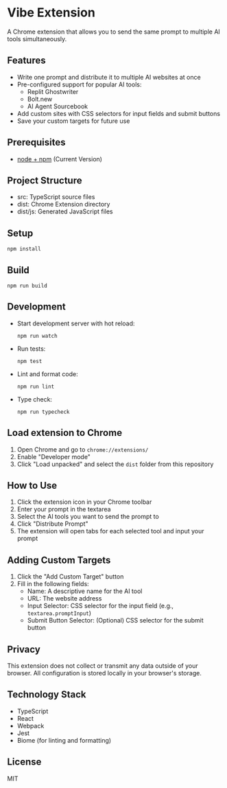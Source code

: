 # Vibe Extension

A Chrome extension that allows you to send the same prompt to multiple AI tools simultaneously.

## Features

- Write one prompt and distribute it to multiple AI websites at once
- Pre-configured support for popular AI tools:
  - Replit Ghostwriter
  - Bolt.new
  - AI Agent Sourcebook
- Add custom sites with CSS selectors for input fields and submit buttons
- Save your custom targets for future use

## Prerequisites

* [node + npm](https://nodejs.org/) (Current Version)

## Project Structure

* src: TypeScript source files
* dist: Chrome Extension directory
* dist/js: Generated JavaScript files

## Setup

```
npm install
```

## Build

```
npm run build
```

## Development

- Start development server with hot reload:
  ```
  npm run watch
  ```
- Run tests:
  ```
  npm test
  ```
- Lint and format code:
  ```
  npm run lint
  ```
- Type check:
  ```
  npm run typecheck
  ```

## Load extension to Chrome

1. Open Chrome and go to `chrome://extensions/`
2. Enable "Developer mode"
3. Click "Load unpacked" and select the `dist` folder from this repository

## How to Use

1. Click the extension icon in your Chrome toolbar
2. Enter your prompt in the textarea
3. Select the AI tools you want to send the prompt to
4. Click "Distribute Prompt"
5. The extension will open tabs for each selected tool and input your prompt

## Adding Custom Targets

1. Click the "Add Custom Target" button
2. Fill in the following fields:
   - Name: A descriptive name for the AI tool
   - URL: The website address
   - Input Selector: CSS selector for the input field (e.g., `textarea.promptInput`)
   - Submit Button Selector: (Optional) CSS selector for the submit button

## Privacy

This extension does not collect or transmit any data outside of your browser. All configuration is stored locally in your browser's storage.

## Technology Stack

* TypeScript
* React
* Webpack
* Jest
* Biome (for linting and formatting)

## License

MIT
